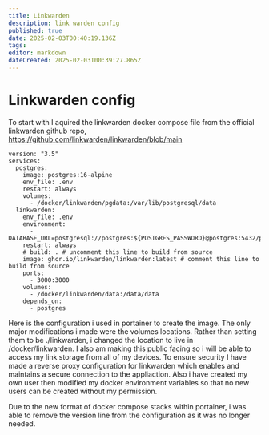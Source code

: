 ```yaml
---
title: Linkwarden
description: link warden config
published: true
date: 2025-02-03T00:40:19.136Z
tags: 
editor: markdown
dateCreated: 2025-02-03T00:39:27.865Z
---
```


# Linkwarden config
To start with I aquired the linkwarden docker compose file from the official linkwarden github repo,
https://github.com/linkwarden/linkwarden/blob/main 


~~~~
version: "3.5"
services:
  postgres:
    image: postgres:16-alpine
    env_file: .env
    restart: always
    volumes:
      - /docker/linkwarden/pgdata:/var/lib/postgresql/data
  linkwarden:
    env_file: .env
    environment:
      - DATABASE_URL=postgresql://postgres:${POSTGRES_PASSWORD}@postgres:5432/postgres
    restart: always
    # build: . # uncomment this line to build from source
    image: ghcr.io/linkwarden/linkwarden:latest # comment this line to build from source
    ports:
      - 3000:3000
    volumes:
      - /docker/linkwarden/data:/data/data
    depends_on:
      - postgres
~~~~

Here is the configuration i used in portainer to create the image. The only major modifications i made were the volumes locations. Rather than setting them to be ./linkwarden, i changed the location to live in /docker/linkwarden. I also am making this public facing so i will be able to access my link storage from all of my devices. To ensure security I have made a reverse proxy configuration for linkwarden which enables and maintains a secure connection to the appliaction. Also i have created my own user then modified my docker environment variables so that no new users can be created without my permission. 

Due to the new format of docker compose stacks within portainer, i was able to remove the version line from the configuration as it was no longer needed. 